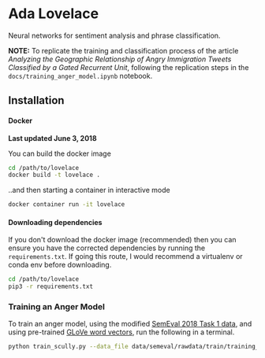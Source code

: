 # Ada **Lovelace** 

Neural networks for sentiment analysis and phrase classification.

**NOTE:** To replicate the training and classification process of the article *Analyzing the Geographic Relationship of Angry Immigration Tweets Classified by a Gated Recurrent Unit*, following the replication steps in the `docs/training_anger_model.ipynb` notebook.

## Installation
#### Docker
**Last updated June 3, 2018**

You can build the docker image
```bash
cd /path/to/lovelace
docker build -t lovelace .
```

..and then starting a container in interactive mode

```bash
docker container run -it lovelace 
```

#### Downloading dependencies
If you don't download the docker image (recommended) then you can ensure you have the corrected dependencies by running the `requirements.txt`. If going this route, I would recommend a virtualenv or conda env before downloading. 

```bash
cd /path/to/lovelace
pip3 -r requirements.txt
```


### Training an Anger Model 
To train an anger model, using the modified [SemEval 2018 Task 1 data](https://competitions.codalab.org/competitions/17751), and using pre-trained [GLoVe word vectors](https://nlp.stanford.edu/projects/glove/), run the following in a terminal. 
```bash
python train_scully.py --data_file data/semeval/rawdata/train/training_anger_tri_class.csv  --embedding_file ~/Dropbox/tweets/model_data/pretrained_embeddings/twitter100.npz  --test_size 0.15 --batch_size 128 --hidden_dim 120 --num_classes 3 --num_epochs 5000 --learning_rate 0.00001 --embed_dim 100 --cell_type "lstm" --num_layers 2
```


